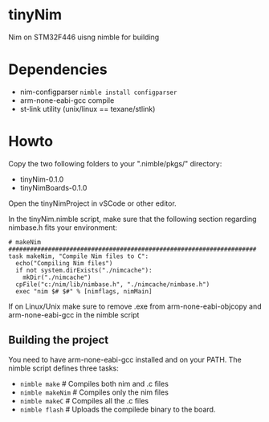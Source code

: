 # tinyNim
Nim on STM32F446 uisng nimble for building

# Dependencies
- nim-configparser ``nimble install configparser``
- arm-none-eabi-gcc compile
- st-link utility (unix/linux == texane/stlink)

# Howto
Copy the two following folders to your ".nimble/pkgs/" directory: 
  - tinyNim-0.1.0
  - tinyNimBoards-0.1.0 

Open the tinyNimProject in vSCode or other editor.

In the tinyNim.nimble script, make sure that the following section regarding nimbase.h fits your environment:
```
# makeNim #####################################################################
task makeNim, "Compile Nim files to C":
  echo("Compiling Nim files")
  if not system.dirExists("./nimcache"):
    mkDir("./nimcache")
  cpFile("c:/nim/lib/nimbase.h", "./nimcache/nimbase.h")
  exec "nim $# $#" % [nimflags, nimMain]
```

If on Linux/Unix make sure to remove .exe from arm-none-eabi-objcopy and arm-none-eabi-gcc in the nimble script

## Building the project
You need to have arm-none-eabi-gcc installed and on your PATH.
The nimble script defines three tasks:
- ``nimble make``       # Compiles both nim and .c files
- ``nimble makeNim``   # Compiles only the nim files
- ``nimble makeC``     # Compiles all the .c files
- ``nimble flash``      # Uploads the compilede binary to the board.
